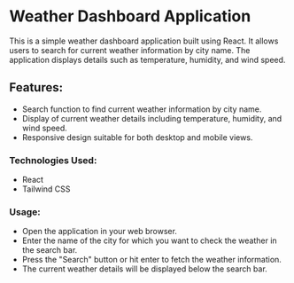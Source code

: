 # Weather Dashboard Application

This is a simple weather dashboard application built using React. It allows users to search for current weather information by city name. The application displays details such as temperature, humidity, and wind speed.

## Features:

- Search function to find current weather information by city name.
- Display of current weather details including temperature, humidity, and wind speed.
- Responsive design suitable for both desktop and mobile views.

### Technologies Used:

- React
- Tailwind CSS

### Usage:

- Open the application in your web browser.
- Enter the name of the city for which you want to check the weather in the search bar.
- Press the "Search" button or hit enter to fetch the weather information.
- The current weather details will be displayed below the search bar.
